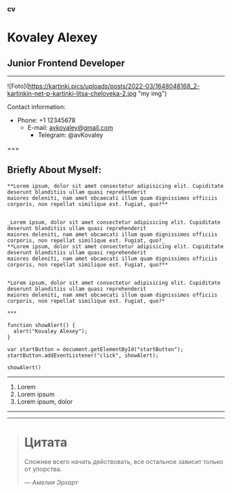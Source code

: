 ### cv
# Kovaley Alexey
## Junior Frontend Developer

---


!⁠[Foto]​(https://kartinki.pics/uploads/posts/2022-03/1648048168_2-kartinkin-net-p-kartinki-litsa-cheloveka-2.jpg "my img")

Contact information:
* Phone: +1 12345678
    + E-mail: avkovaley@gmail.com
        - Telegram: @avKovaley


===


## Briefly About Myself:


    **Lorem ipsum, dolor sit amet consectetur adipisicing elit. Cupiditate deserunt blanditiis ullam quasi reprehenderit 
    maiores deleniti, nam amet obcaecati illum quam dignissimos officiis corporis, non repellat similique est. Fugiat, quo?**


    _Lorem ipsum, dolor sit amet consectetur adipisicing elit. Cupiditate deserunt blanditiis ullam quasi reprehenderit 
    maiores deleniti, nam amet obcaecati illum quam dignissimos officiis corporis, non repellat similique est. Fugiat, quo?_
    **Lorem ipsum, dolor sit amet consectetur adipisicing elit. Cupiditate deserunt blanditiis ullam quasi reprehenderit 
    maiores deleniti, nam amet obcaecati illum quam dignissimos officiis corporis, non repellat similique est. Fugiat, quo?**


    *Lorem ipsum, dolor sit amet consectetur adipisicing elit. Cupiditate deserunt blanditiis ullam quasi reprehenderit 
    maiores deleniti, nam amet obcaecati illum quam dignissimos officiis corporis, non repellat similique est. Fugiat, quo?*

    ***

```
function showAlert() {
  alert("Kovaley Alexey");
}

var startButton = document.getElementById("startButton");
startButton.addEventListener("click", showAlert);

showAlert()
```
____

1. Lorem
2. Lorem ipsum
3. Lorem ipsum, dolor

____


----


> # Цитата
> Сложнее всего начать действовать, все остальное зависит только от упорства.
> 
> *— Амелия Эрхарт*
